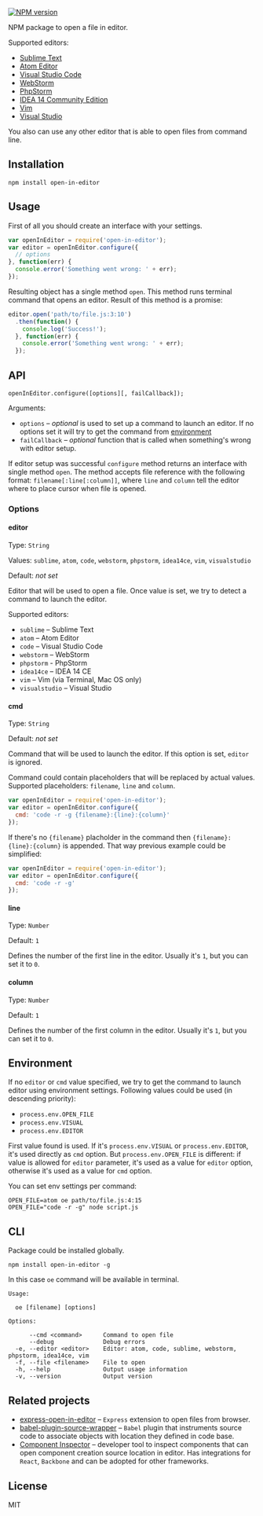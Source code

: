 [![NPM version](https://img.shields.io/npm/v/open-in-editor.svg)](https://www.npmjs.com/package/open-in-editor)

NPM package to open a file in editor.

Supported editors:

- [Sublime Text](http://www.sublimetext.com/)
- [Atom Editor](https://atom.io/)
- [Visual Studio Code](https://code.visualstudio.com/)
- [WebStorm](https://www.jetbrains.com/webstorm/)
- [PhpStorm](https://www.jetbrains.com/phpstorm/)
- [IDEA 14 Community Edition](https://www.jetbrains.com/idea/download/)
- [Vim](http://www.vim.org/)
- [Visual Studio](https://www.visualstudio.com/)

You also can use any other editor that is able to open files from command line.

## Installation

```
npm install open-in-editor
```

## Usage

First of all you should create an interface with your settings.

```js
var openInEditor = require('open-in-editor');
var editor = openInEditor.configure({
  // options
}, function(err) {
  console.error('Something went wrong: ' + err);
});
```

Resulting object has a single method `open`. This method runs terminal command that opens an editor. Result of this method is a promise:

```js
editor.open('path/to/file.js:3:10')
  .then(function() {
    console.log('Success!');
  }, function(err) {
    console.error('Something went wrong: ' + err);
  });
```

## API

```
openInEditor.configure([options][, failCallback]);
```

Arguments:

- `options` – *optional* is used to set up a command to launch an editor. If no options set it will try to get the command from [environment](#environment)
- `failCallback` – *optional* function that is called when something's wrong with editor setup.

If editor setup was successful `configure` method returns an interface with single method `open`. The method accepts file reference with the following format: `filename[:line[:column]]`, where `line` and `column` tell the editor where to place cursor when file is opened.

### Options

#### editor

Type: `String`

Values: `sublime`, `atom`, `code`, `webstorm`, `phpstorm`, `idea14ce`, `vim`, `visualstudio`

Default: *not set*

Editor that will be used to open a file. Once value is set, we try to detect a command to launch the editor.

Supported editors:

- `sublime` – Sublime Text
- `atom` – Atom Editor
- `code` – Visual Studio Code
- `webstorm` – WebStorm
- `phpstorm` - PhpStorm
- `idea14ce` – IDEA 14 CE
- `vim` – Vim (via Terminal, Mac OS only)
- `visualstudio` – Visual Studio

#### cmd

Type: `String`

Default: *not set*

Command that will be used to launch the editor. If this option is set, `editor` is ignored.

Command could contain placeholders that will be replaced by actual values. Supported placeholders: `filename`, `line` and `column`.

```js
var openInEditor = require('open-in-editor');
var editor = openInEditor.configure({
  cmd: 'code -r -g {filename}:{line}:{column}'
});
```

If there's no `{filename}` placholder in the command then `{filename}:{line}:{column}` is appended. That way previous example could be simplified:

```js
var openInEditor = require('open-in-editor');
var editor = openInEditor.configure({
  cmd: 'code -r -g'
});
```

#### line

Type: `Number`

Default: `1`

Defines the number of the first line in the editor. Usually it's `1`, but you can set it to `0`.

#### column

Type: `Number`

Default: `1`

Defines the number of the first column in the editor. Usually it's `1`, but you can set it to `0`.


## Environment

If no `editor` or `cmd` value specified, we try to get the command to launch editor using environment settings. Following values could be used (in descending priority):

- `process.env.OPEN_FILE`
- `process.env.VISUAL`
- `process.env.EDITOR`

First value found is used. If it's `process.env.VISUAL` or `process.env.EDITOR`, it's used directly as `cmd` option. But `process.env.OPEN_FILE` is different: if value is allowed for `editor` parameter, it's used as a value for `editor` option, otherwise it's used as a value for `cmd` option.

You can set env settings per command:

```
OPEN_FILE=atom oe path/to/file.js:4:15
OPEN_FILE="code -r -g" node script.js
```

## CLI

Package could be installed globally.

```
npm install open-in-editor -g
```

In this case `oe` command will be available in terminal.

```
Usage:

  oe [filename] [options]

Options:

      --cmd <command>      Command to open file
      --debug              Debug errors
  -e, --editor <editor>    Editor: atom, code, sublime, webstorm, phpstorm, idea14ce, vim
  -f, --file <filename>    File to open
  -h, --help               Output usage information
  -v, --version            Output version
```

## Related projects

- [express-open-in-editor](https://github.com/lahmatiy/express-open-in-editor) – `Express` extension to open files from browser.
- [babel-plugin-source-wrapper](https://github.com/restrry/babel-plugin-source-wrapper) – `Babel` plugin that instruments source code to associate objects with location they defined in code base.
- [Component Inspector](https://github.com/lahmatiy/component-inspector) – developer tool to inspect components that can open component creation source location in editor. Has integrations for `React`, `Backbone` and can be adopted for other frameworks.

## License

MIT

